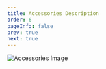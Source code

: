 ```yaml
---
title: Accessories Description
order: 6
pageInfo: false
prev: true
next: true
---
```


![Accessories Image](/image/2050p.jpg)